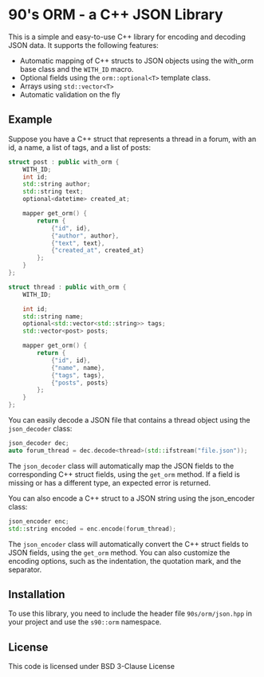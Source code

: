 # 90's ORM - a C++ JSON Library

This is a simple and easy-to-use C++ library for encoding and decoding JSON data. It supports the following features:

- Automatic mapping of C++ structs to JSON objects using the with_orm base class and the `WITH_ID` macro.
- Optional fields using the `orm::optional<T>` template class.
- Arrays using `std::vector<T>`
- Automatic validation on the fly

## Example

Suppose you have a C++ struct that represents a thread in a forum, with an id, a name, a list of tags, and a list of posts:

```cpp
struct post : public with_orm {
    WITH_ID;
    int id;
    std::string author;
    std::string text;
    optional<datetime> created_at;

    mapper get_orm() {
        return {
            {"id", id},
            {"author", author},
            {"text", text},
            {"created_at", created_at}
        };
    }
};

struct thread : public with_orm {
    WITH_ID;

    int id;
    std::string name;
    optional<std::vector<std::string>> tags;
    std::vector<post> posts;

    mapper get_orm() {
        return {
            {"id", id},
            {"name", name},
            {"tags", tags},
            {"posts", posts}
        };
    }
};
```

You can easily decode a JSON file that contains a thread object using the `json_decoder` class:

```cpp
json_decoder dec;
auto forum_thread = dec.decode<thread>(std::ifstream("file.json"));
```

The `json_decoder` class will automatically map the JSON fields to the corresponding C++ struct fields, using the `get_orm` method. If a field is missing or has a different type, an expected error is returned.

You can also encode a C++ struct to a JSON string using the json_encoder class:

```cpp
json_encoder enc;
std::string encoded = enc.encode(forum_thread);
```

The `json_encoder` class will automatically convert the C++ struct fields to JSON fields, using the `get_orm` method. You can also customize the encoding options, such as the indentation, the quotation mark, and the separator.

## Installation
To use this library, you need to include the header file `90s/orm/json.hpp` in your project and use the `s90::orm` namespace.

## License

This code is licensed under BSD 3-Clause License
